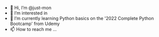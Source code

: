 - 👋 Hi, I’m @just-mon
- 👀 I’m interested in 
- 🌱 I’m currently learning Python basics on the '2022 Complete Python Bootcamp' from Udemy 
- 📫 How to reach me ...

<!---
just-mon/just-mon is a ✨ special ✨ repository because its `README.md` (this file) appears on your GitHub profile.
You can click the Preview link to take a look at your changes.
--->
